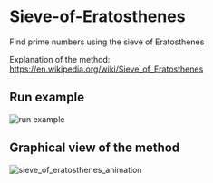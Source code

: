 # Sieve-of-Eratosthenes
Find prime numbers using the sieve of Eratosthenes

Explanation of the method:
https://en.wikipedia.org/wiki/Sieve_of_Eratosthenes

## Run example
![run example](https://user-images.githubusercontent.com/29695545/33229509-e8574870-d1d8-11e7-80f1-a6f288021d1c.jpg)

## Graphical view of the method
![sieve_of_eratosthenes_animation](https://user-images.githubusercontent.com/29695545/33229524-3fe9457a-d1d9-11e7-9c81-5eb8cce4c68f.gif)
